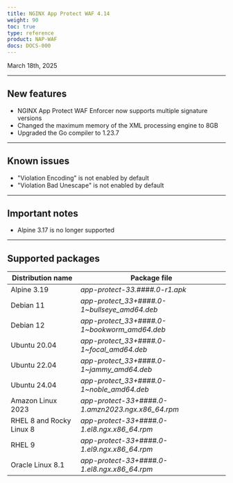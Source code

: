 ```yaml
---
title: NGINX App Protect WAF 4.14
weight: 90
toc: true
type: reference
product: NAP-WAF
docs: DOCS-000
---
```


March 18th, 2025

---

## New features

- NGINX App Protect WAF Enforcer now supports multiple signature versions
- Changed the maximum memory of the XML processing engine to 8GB
- Upgraded the Go compiler to 1.23.7
---

## Known issues

- "Violation Encoding" is not enabled by default
- "Violation Bad Unescape" is not enabled by default

---

## Important notes

- Alpine 3.17 is no longer supported

---

## Supported packages

| Distribution name        | Package file                                       |
|--------------------------|----------------------------------------------------|
| Alpine 3.19              | _app-protect-33.####.0-r1.apk_                    |
| Debian 11                | _app-protect_33+####.0-1\~bullseye_amd64.deb_     |
| Debian 12                | _app-protect_33+####.0-1\~bookworm_amd64.deb_     |
| Ubuntu 20.04             | _app-protect_33+####.0-1\~focal_amd64.deb_        |
| Ubuntu 22.04             | _app-protect_33+####.0-1\~jammy_amd64.deb_        |
| Ubuntu 24.04             | _app-protect_33+####.0-1\~noble_amd64.deb_        |
| Amazon Linux 2023        | _app-protect-33+####.0-1.amzn2023.ngx.x86_64.rpm_ |
| RHEL 8 and Rocky Linux 8 | _app-protect-33+####.0-1.el8.ngx.x86_64.rpm_      |
| RHEL 9                   | _app-protect-33+####.0-1.el9.ngx.x86_64.rpm_      |
| Oracle Linux 8.1         | _app-protect-33+####.0-1.el8.ngx.x86_64.rpm_      |
